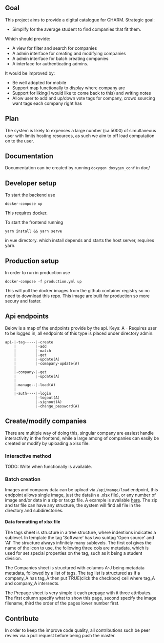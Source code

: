 ## Goal

This project aims to provide a digital catalogue for CHARM.
Strategic goal:

- Simplify for the average student to find companies that fit them.

Which should provide:

- A view for filter and search for companies
- A admin interface for creating and modifying companies
- A admin interface for batch creating companies
- A interface for authenticating admins.

It would be improved by:

- Be well adopted for mobile
- Support map functionally to display where company are
- Support for liking(I would like to come back to this) and writing notes
- Allow user to add and up/down vote tags for company, crowd sourcing want tags each company right has

## Plan

The system is likely to expenses a large number (ca 5000) of simultaneous user with limits hosting resources, as such we aim to off load computation on to the user.

## Documentation

Documentation can be created by running `doxygen doxygen_conf` in doc/

## Developer setup

To start the backend use

```
docker-compose up
```

This requires [docker](https://www.docker.com/).

To start the frontend running

```
yarn install && yarn serve
```

in vue directory.
which install depends and starts the host server, requires yarn.

## Production setup
In order to run in production use
```
docker-compose -f production.yml up
```

This will pull the docker images from the github container registry so no need to download this repo. 
This image are built for production so more secury and faster.

## Api endpoints

Below is a map of the endpoints provide by the api.
Keys:
A - Requires user to be logged in, all endpoints of this type is placed under directory admin.

```
api-|-tag-----|-create
    |         |-add
    |         |-match
    |         |-get
    |         |-update(A)
    |         |-comapany-update(A)
    |
    |-company-|-get
    |         |-update(A)
    |
    |-manage--|-load(A)
    |
    |-auth----|-login
              |-logout(A)
              |-signout(A)
              |-change_password(A)
```

## Create/modify companies

There are multiple way of doing this, singular company are easiest handle interactivity in the frontend, while a large among of companies can easily be created or modify by uploading a xlsx file.

### Interactive method

TODO: Write when functionally is available.

### Batch creation

Images and company data can be upload via `/api/mange/load` endpoint, this endpoint allows single image, just the data(in a .xlsx file), or any number of image and/or data in a zip or tar.gz file.
A example is available [here](https://drive.google.com/drive/folders/1ARqpngACz8koJlrudFBCM7jHow94vemY?usp=sharing). The zip and tar file can have any structure, the system will find all file in the directory and subdirectories.

#### Data formatting of xlsx file

The tags sheet is structure in a tree structure, where indentions indicates a sublevel. In template the tag 'Software' has two subtag 'Open source' and 'AI' The structure always infinitely many sublevels. The first col gives the name of the icon to use, the following three cols are metadata, which is used for set special properties on the tag, such as it being a student division.

The Companies sheet is structured with columns A-J being metadata metadata, followed by a list of tags. The tag list is structured as if a company_A has tag_A then put TRUE(click the checkbox) cell where tag_A and company_A intersects.

The Prepage sheet is very simple it each prepage with it three attributes. The first column specify what to show this page, second specify the image filename, third the order of the pages lower number first.

## Contribute

In order to keep the improve code quality, all contributions such be peer review via a pull request before being push the master.
